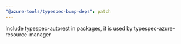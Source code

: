 ```yaml
---
"@azure-tools/typespec-bump-deps": patch
---
```


Include typespec-autorest in packages, it is used by typespec-azure-resource-manager
